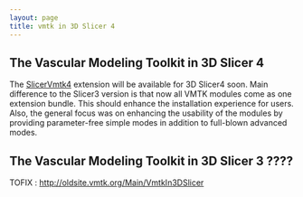 ```yaml
---
layout: page
title: vmtk in 3D Slicer 4
---
```


## The Vascular Modeling Toolkit in 3D Slicer 4

The [SlicerVmtk4](http://www.slicer.org/slicerWiki/index.php/Slicer4:VMTK) extension will be available for 3D Slicer4 soon. Main difference to the Slicer3 version is that now all VMTK modules come as one extension bundle. This should enhance the installation experience for users.
Also, the general focus was on enhancing the usability of the modules by providing parameter-free simple modes in addition to full-blown advanced modes.


## The Vascular Modeling Toolkit in 3D Slicer 3 ????

TOFIX : http://oldsite.vmtk.org/Main/VmtkIn3DSlicer
